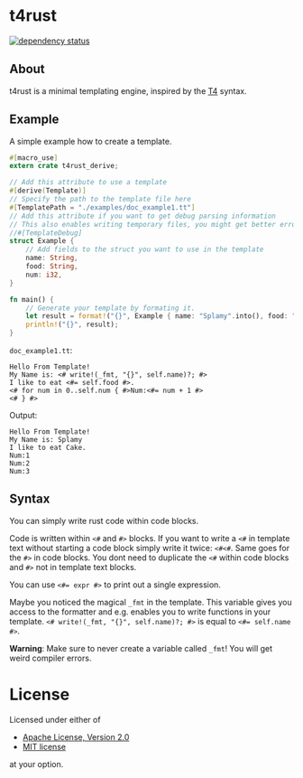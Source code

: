 # t4rust

[![dependency status](https://deps.rs/repo/github/ReSpeak/t4rust/status.svg)](https://deps.rs/repo/github/ReSpeak/t4rust)

## About
t4rust is a minimal templating engine, inspired by the [T4](https://docs.microsoft.com/en-us/visualstudio/modeling/code-generation-and-t4-text-templates) syntax.

## Example
A simple example how to create a template.

```rust
#[macro_use]
extern crate t4rust_derive;

// Add this attribute to use a template
#[derive(Template)]
// Specify the path to the template file here
#[TemplatePath = "./examples/doc_example1.tt"]
// Add this attribute if you want to get debug parsing information
// This also enables writing temporary files, you might get better error messages.
//#[TemplateDebug]
struct Example {
    // Add fields to the struct you want to use in the template
    name: String,
    food: String,
    num: i32,
}

fn main() {
    // Generate your template by formating it.
    let result = format!("{}", Example { name: "Splamy".into(), food: "Cake".into(), num: 3 });
    println!("{}", result);
}
```

`doc_example1.tt`:
```
Hello From Template!
My Name is: <# write!(_fmt, "{}", self.name)?; #>
I like to eat <#= self.food #>.
<# for num in 0..self.num { #>Num:<#= num + 1 #>
<# } #>
```

Output:
```
Hello From Template!
My Name is: Splamy
I like to eat Cake.
Num:1
Num:2
Num:3
```

## Syntax

You can simply write rust code within code blocks.

Code is written within `<#` and `#>` blocks.
If you want to write a `<#` in template text without starting a code block
simply write it twice: `<#<#`. Same goes for the `#>` in code blocks.
You dont need to duplicate the `<#` within code blocks and `#>` not in
template text blocks.

You can use `<#= expr #>` to print out a single expression.

Maybe you noticed the magical `_fmt` in the template. This variable gives you
access to the formatter and e.g. enables you to write functions in your
template. `<# write!(_fmt, "{}", self.name)?; #>` is equal to `<#= self.name #>`.

**Warning**: Make sure to never create a variable called `_fmt`! You will get
weird compiler errors.

# License
Licensed under either of

 * [Apache License, Version 2.0](LICENSE-APACHE)
 * [MIT license](LICENSE-MIT)

at your option.
